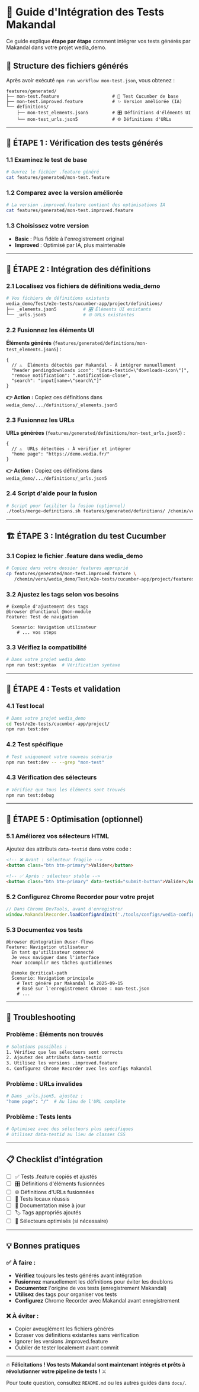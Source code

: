 # 🔗 Guide d'Intégration des Tests Makandal

Ce guide explique **étape par étape** comment intégrer vos tests générés par Makandal dans votre projet wedia_demo.

## 📁 Structure des fichiers générés

Après avoir exécuté `npm run workflow mon-test.json`, vous obtenez :

```
features/generated/
├── mon-test.feature                    # 🎯 Test Cucumber de base
├── mon-test.improved.feature           # ✨ Version améliorée (IA)
└── definitions/
    ├── mon-test_elements.json5         # 🎛️ Définitions d'éléments UI
    └── mon-test_urls.json5             # 🌐 Définitions d'URLs
```

---

## 🎯 **ÉTAPE 1** : Vérification des tests générés

### 1.1 Examinez le test de base
```bash
# Ouvrez le fichier .feature généré
cat features/generated/mon-test.feature
```

### 1.2 Comparez avec la version améliorée
```bash
# La version .improved.feature contient des optimisations IA
cat features/generated/mon-test.improved.feature
```

### 1.3 Choisissez votre version
- **Basic** : Plus fidèle à l'enregistrement original
- **Improved** : Optimisé par IA, plus maintenable

---

## 🔗 **ÉTAPE 2** : Intégration des définitions

### 2.1 Localisez vos fichiers de définitions wedia_demo

```bash
# Vos fichiers de définitions existants
wedia_demo/Test/e2e-tests/cucumber-app/project/definitions/
├── _elements.json5          # 🎛️ Éléments UI existants
└── _urls.json5              # 🌐 URLs existantes
```

### 2.2 Fusionnez les éléments UI

**Éléments générés** (`features/generated/definitions/mon-test_elements.json5`) :
```json5
{
  // ⚠️  Éléments détectés par Makandal - À intégrer manuellement
  "header pendingdownloads icon": "[data-testid=\"downloads-icon\"]",
  "remove notification": ".notification-close",
  "search": "input[name=\"search\"]"
}
```

**👉 Action :** Copiez ces définitions dans `wedia_demo/.../definitions/_elements.json5`

### 2.3 Fusionnez les URLs

**URLs générées** (`features/generated/definitions/mon-test_urls.json5`) :
```json5
{
  // ⚠️  URLs détectées - À vérifier et intégrer
  "home page": "https://demo.wedia.fr/"
}
```

**👉 Action :** Copiez ces définitions dans `wedia_demo/.../definitions/_urls.json5`

### 2.4 Script d'aide pour la fusion

```bash
# Script pour faciliter la fusion (optionnel)
./tools/merge-definitions.sh features/generated/definitions/ /chemin/vers/wedia_demo/definitions/
```

---

## 🏗️ **ÉTAPE 3** : Intégration du test Cucumber

### 3.1 Copiez le fichier .feature dans wedia_demo

```bash
# Copiez dans votre dossier features approprié
cp features/generated/mon-test.improved.feature \
   /chemin/vers/wedia_demo/Test/e2e-tests/cucumber-app/project/features/
```

### 3.2 Ajustez les tags selon vos besoins

```gherkin
# Exemple d'ajustement des tags
@browser @functional @mon-module
Feature: Test de navigation

  Scenario: Navigation utilisateur
    # ... vos steps
```

### 3.3 Vérifiez la compatibilité

```bash
# Dans votre projet wedia_demo
npm run test:syntax  # Vérification syntaxe
```

---

## 🧪 **ÉTAPE 4** : Tests et validation

### 4.1 Test local
```bash
# Dans votre projet wedia_demo
cd Test/e2e-tests/cucumber-app/project/
npm run test:dev
```

### 4.2 Test spécifique
```bash
# Test uniquement votre nouveau scénario
npm run test:dev -- --grep "mon-test"
```

### 4.3 Vérification des sélecteurs
```bash
# Vérifiez que tous les éléments sont trouvés
npm run test:debug
```

---

## 🔧 **ÉTAPE 5** : Optimisation (optionnel)

### 5.1 Améliorez vos sélecteurs HTML

Ajoutez des attributs `data-testid` dans votre code :

```html
<!-- ❌ Avant : sélecteur fragile -->
<button class="btn btn-primary">Valider</button>

<!-- ✅ Après : sélecteur stable -->
<button class="btn btn-primary" data-testid="submit-button">Valider</button>
```

### 5.2 Configurez Chrome Recorder pour votre projet

```javascript
// Dans Chrome DevTools, avant d'enregistrer
window.MakandalRecorder.loadConfigAndInit('./tools/configs/wedia-config.json', 'wedia');
```

### 5.3 Documentez vos tests

```gherkin
@browser @integration @user-flows
Feature: Navigation utilisateur
  En tant qu'utilisateur connecté
  Je veux naviguer dans l'interface
  Pour accomplir mes tâches quotidiennes

  @smoke @critical-path
  Scenario: Navigation principale
    # Test généré par Makandal le 2025-09-15
    # Basé sur l'enregistrement Chrome : mon-test.json
    # ...
```

---

## 🚨 **Troubleshooting**

### Problème : Éléments non trouvés
```bash
# Solutions possibles :
1. Vérifiez que les sélecteurs sont corrects
2. Ajoutez des attributs data-testid
3. Utilisez les versions .improved.feature
4. Configurez Chrome Recorder avec les configs Makandal
```

### Problème : URLs invalides  
```bash
# Dans _urls.json5, ajustez :
"home page": "/"  # Au lieu de l'URL complète
```

### Problème : Tests lents
```bash
# Optimisez avec des sélecteurs plus spécifiques
# Utilisez data-testid au lieu de classes CSS
```

---

## 📋 **Checklist d'intégration**

- [ ] ✅ Tests .feature copiés et ajustés
- [ ] 🎛️ Définitions d'éléments fusionnées  
- [ ] 🌐 Définitions d'URLs fusionnées
- [ ] 🧪 Tests locaux réussis
- [ ] 📝 Documentation mise à jour
- [ ] 🏷️ Tags appropriés ajoutés
- [ ] 🔧 Sélecteurs optimisés (si nécessaire)

---

## 💡 **Bonnes pratiques**

### ✅ À faire :
- **Vérifiez** toujours les tests générés avant intégration
- **Fusionnez** manuellement les définitions pour éviter les doublons
- **Documentez** l'origine de vos tests (enregistrement Makandal)
- **Utilisez** des tags pour organiser vos tests
- **Configurez** Chrome Recorder avec Makandal avant enregistrement

### ❌ À éviter :
- Copier aveuglément les fichiers générés
- Écraser vos définitions existantes sans vérification
- Ignorer les versions .improved.feature
- Oublier de tester localement avant commit

---

🔥 **Félicitations ! Vos tests Makandal sont maintenant intégrés et prêts à révolutionner votre pipeline de tests !** ⚔️

Pour toute question, consultez `README.md` ou les autres guides dans `docs/`.

